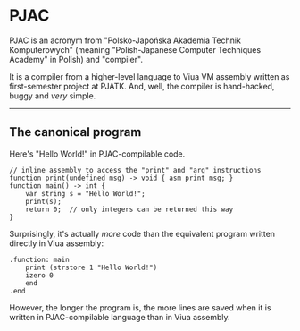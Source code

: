 # PJAC

PJAC is an acronym from "Polsko-Japońska Akademia Technik Komputerowych" (meaning
"Polish-Japanese Computer Techniques Academy" in Polish) and "compiler".

It is a compiler from a higher-level language to Viua VM assembly written as
first-semester project at PJATK.
And, well, the compiler is hand-hacked, buggy and *very* simple.

----

## The canonical program

Here's "Hello World!" in PJAC-compilable code.

```
// inline assembly to access the "print" and "arg" instructions
function print(undefined msg) -> void { asm print msg; }
function main() -> int {
    var string s = "Hello World!";
    print(s);
    return 0;  // only integers can be returned this way
}
```

Surprisingly, it's actually *more* code than the equivalent program
written directly in Viua assembly:

```
.function: main
    print (strstore 1 "Hello World!")
    izero 0
    end
.end
```

However, the longer the program is, the more lines are saved when it is written
in PJAC-compilable language than in Viua assembly.
